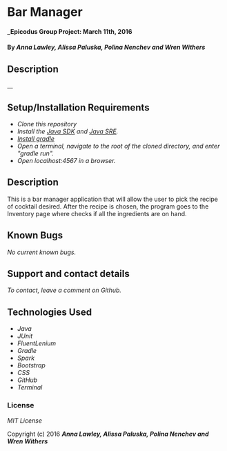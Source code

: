 # Bar Manager

#### _Epicodus Group Project: March 11th, 2016

#### By _**Anna Lawley, Alissa Paluska, Polina Nenchev and Wren Withers**_

## Description

__

## Setup/Installation Requirements

* _Clone this repository_
* _Install the [Java SDK](http://www.oracle.com/technetwork/java/javase/downloads/jdk8-downloads-2133151.html) and [Java SRE](http://www.java.com/en/)._
* _[Install gradle](http://codetutr.com/2013/03/23/how-to-install-gradle/)_
* _Open a terminal, navigate to the root of the cloned directory, and enter "gradle run"._
* _Open localhost:4567 in a browser._

## Description
This is a bar manager application that will allow the user to pick the recipe of cocktail desired. After the recipe is chosen, the program goes to the Inventory page where checks if all the ingredients are on hand.
 
## Known Bugs

_No current known bugs._

## Support and contact details

_To contact, leave a comment on Github._

## Technologies Used

* _Java_
* _JUnit_
* _FluentLenium_
* _Gradle_
* _Spark_
* _Bootstrap_
* _CSS_
* _GitHub_
* _Terminal_

### License

*MIT License*

Copyright (c) 2016 **_Anna Lawley, Alissa Paluska, Polina Nenchev and Wren Withers_**
